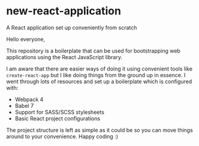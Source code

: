 # new-react-application

A React application set up conveniently from scratch

Hello everyone,

This repository is a boilerplate that can be used for bootstrapping web applications using the React JavaScript library.

I am aware that there are easier ways of doing it using convenient tools like `create-react-app` but I like doing things from the ground up in essence. I went through lots of resources and set up a boilerplate which is configured with:

* Webpack 4
* Babel 7
* Support for SASS/SCSS stylesheets
* Basic React project configurations

The project structure is left as simple as it could be so you can move things around to your convenience. Happy coding :)
